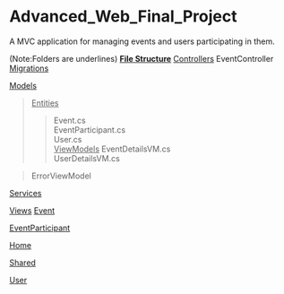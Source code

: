 # Advanced_Web_Final_Project
A MVC application for managing events and users participating in them.

(Note:Folders are underlines)
**<ins>File Structure</ins>**
<ins>Controllers</ins>
  EventController
<ins>Migrations</ins>

<ins>Models</ins>
  > <ins>Entities</ins>
  > > Event.cs\
  > > EventParticipant.cs\
  > > User.cs\
  > <ins>ViewModels</ins>
  > > EventDetailsVM.cs\
  > > UserDetailsVM.cs
    
  > ErrorViewModel

<ins>Services</ins>

<ins>Views</ins>
  <ins>Event</ins>

  <ins>EventParticipant</ins>

  <ins>Home</ins>

  <ins>Shared</ins>

  <ins>User</ins>
